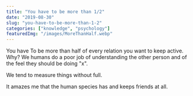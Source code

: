 ```yaml
---
title: "You have to be more than 1/2"
date: "2019-08-30"
slug: "you-have-to-be-more-than-1-2"
categories: ["knowledge", "psychology"]
featuredImg: "/images/MoreThanHalf.webp"
---
```


You have To be more than half of every relation you want to keep active. Why? We humans do a poor job of understanding the other person and of the feel they should be doing "x".

We tend to measure things without full. 



It amazes me that the human species has and keeps friends at all.
